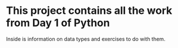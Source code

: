 # This project contains all the work from Day 1 of Python

Inside is information on data types and exercises to do with them.